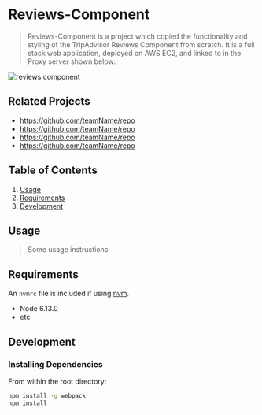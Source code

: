 # Reviews-Component

> Reviews-Component is a project which copied the functionality and styling of the TripAdvisor Reviews Component from scratch.  It is a full stack web application, deployed on AWS EC2, and linked to in the Proxy server shown below:








![reviews component](Deployed-Review-Component.gif)









## Related Projects

  - https://github.com/teamName/repo
  - https://github.com/teamName/repo
  - https://github.com/teamName/repo
  - https://github.com/teamName/repo

## Table of Contents

1. [Usage](#Usage)
1. [Requirements](#requirements)
1. [Development](#development)

## Usage

> Some usage instructions

## Requirements

An `nvmrc` file is included if using [nvm](https://github.com/creationix/nvm).

- Node 6.13.0
- etc

## Development

### Installing Dependencies

From within the root directory:

```sh
npm install -g webpack
npm install
```

